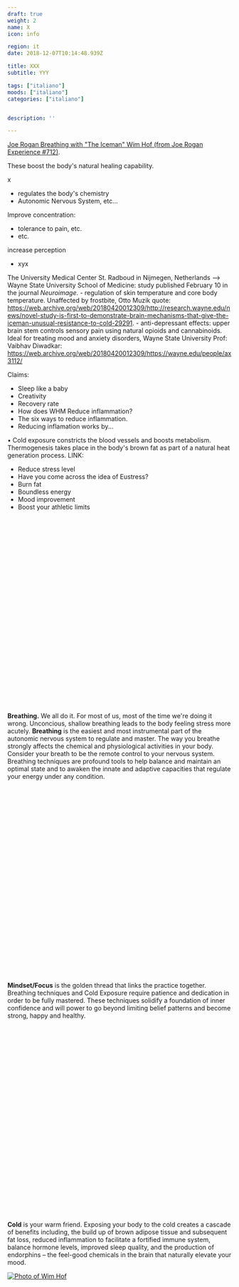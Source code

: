 ```yaml
---
draft: true
weight: 2
name: X
icon: info

region: it
date: 2018-12-07T10:14:48.939Z

title: XXX
subtitle: YYY

tags: ["italiano"]
moods: ["italiano"]
categories: ["italiano"]


description: ''

---
```


[Joe Rogan Breathing with "The Iceman" Wim Hof (from Joe Rogan Experience #712)](https://www.youtube.com/watch?v=erx9czQsY2Q).

These boost the body's natural healing capability.

x
- regulates the body's chemistry
- Autonomic Nervous System, etc...

Improve concentration:

- tolerance to pain, etc.
- etc.

increase perception
- xyx

The University Medical Center St. Radboud in Nijmegen, Netherlands -->
Wayne State University School of Medicine: study published February 10 in the journal _Neuroimage_.
          - regulation of skin temperature and core body temperature. Unaffected by frostbite, Otto Muzik quote: https://web.archive.org/web/20180420012309/http://research.wayne.edu/news/novel-study-is-first-to-demonstrate-brain-mechanisms-that-give-the-iceman-unusual-resistance-to-cold-29291. 
          - anti-depressant effects: upper brain stem controls sensory pain using natural opioids and cannabinoids. Ideal for treating mood and anxiety disorders, Wayne State University Prof: Vaibhav Diwadkar: https://web.archive.org/web/20180420012309/https://wayne.edu/people/ax3112/

Claims:

- Sleep like a baby  
- Creativity  
- Recovery rate  
- How does WHM Reduce inflammation?  
- The six ways to reduce inflammation.  
- Reducing inflamation works by...  

• Cold exposure constricts the blood vessels and boosts metabolism. Thermogenesis takes place in the body's brown fat as part of a natural heat generation process. LINK:  
- Reduce stress level  
- Have you come across the idea of Eustress?  
- Burn fat  
- Boundless energy  
- Mood improvement  
- Boost your athletic limits




<figure class="w-third ml-auto mr-auto">
          <svg class="w-100 h4 h5-l mt1 cf v-mid" viewBox="0 0 128 128" alt="breathing">
            <use xlink:href="#whm" style="color:#003845"></use>
            <use xlink:href="#breathing"></use>
          </svg>
        </figure>
        
**Breathing.** We all do it. For most of us, most of the time we're doing it wrong. Unconcious, shallow breathing leads to the body feeling stress more acutely. **Breathing** is the easiest and most instrumental part of the autonomic nervous system to regulate and master. The way you breathe strongly affects the chemical and physiological activities in your body. Consider your breath to be the remote control to your nervous system. Breathing techniques are profound tools to help balance and maintain an optimal state and to awaken the innate and adaptive capacities that regulate your energy under any condition. 

        
<!-- img src="images/brain_hexagon_icon.png" alt="brain_hexagon_icon.png" class="mt5 mw5 db mr-auto ml-auto" /-->

<figure class="w-third ml-auto mr-auto">
          <svg class="w-100 h4 h5-l mt1 cf v-mid" viewBox="0 0 128 128" alt="focus">
            <use xlink:href="#whm" style="color:#f8a619"></use>
            <use xlink:href="#focus"></use>
          </svg>
        </figure>

**Mindset/Focus** is the golden thread that links the practice together. Breathing techniques and Cold Exposure require patience and dedication in order to be fully mastered. These techniques solidify a foundation of inner confidence and will power to go beyond limiting belief patterns and become strong, happy and healthy.


<figure class="w-third ml-auto mr-auto">
          <svg class="w-100 h4 h5-l mt1 cf v-mid" viewBox="0 0 128 128" alt="exposure">
            <use xlink:href="#whm" style="color:#9cc5c9"></use>
            <use xlink:href="#exposure"></use>
          </svg>
        </figure>

**Cold** is your warm friend. Exposing your body to the cold creates a cascade of benefits including, the build up of brown adipose tissue and subsequent fat loss, reduced inflammation to facilitate a fortified immune system, balance hormone levels, improved sleep quality, and the production of endorphins – the feel-good chemicals in the brain that naturally elevate your mood.

[![Photo of Wim Hof](images/hqdefault-1x.jpg)](https://www.youtube.com/watch?v=nzCaZQqAs9I)      
